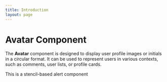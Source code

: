 ```yaml
---
title: Introduction
layout: page
---
```


# Avatar Component

The **Avatar** component is designed to display user profile images or initials in a circular format. It can be used to represent users in various contexts, such as comments, user lists, or profile cards.

<uk-alert>This is a stencil-based alert component</uk-alert>
